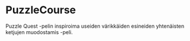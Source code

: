# PuzzleCourse

Puzzle Quest -pelin inspiroima useiden värikkäiden esineiden yhtenäisten ketjujen muodostamis -peli.
